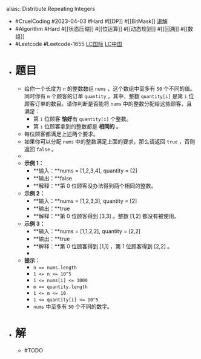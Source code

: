 alias:: Distribute Repeating Integers

- #CruelCoding #2023-04-03 #Hard #[[DP]] #[[BitMask]] [讲解](https://youtu.be/QExAjpLz20M)
- #Algorithm #Hard #[[状态压缩]] #[[位运算]] #[[动态规划]] #[[回溯]] #[[数组]]
- #Leetcode #Leetcode-1655 [LC国际](https://leetcode.com/problems/distribute-repeating-integers/) [LC中国](https://leetcode.cn/problems/distribute-repeating-integers/)
- # 题目
	- 给你一个长度为 `n` 的整数数组 `nums` ，这个数组中至多有 `50` 个不同的值。同时你有 `m` 个顾客的订单 `quantity` ，其中，整数 `quantity[i]` 是第 `i` 位顾客订单的数目。请你判断是否能将 `nums` 中的整数分配给这些顾客，且满足：
		- 第 `i` 位顾客 **恰好**有 `quantity[i]` 个整数。
		- 第 `i` 位顾客拿到的整数都是 **相同的** 。
	- 每位顾客都满足上述两个要求。
	- 如果你可以分配 `nums` 中的整数满足上面的要求，那么请返回 `true` ，否则返回 `false` 。
	-
	- **示例 1：**
		- **输入：**nums = [1,2,3,4], quantity = [2]
		- **输出：**false
		- **解释：**第 0 位顾客没办法得到两个相同的整数。
	- **示例 2：**
		- **输入：**nums = [1,2,3,3], quantity = [2]
		- **输出：**true
		- **解释：**第 0 位顾客得到 [3,3] 。整数 [1,2] 都没有被使用。
	- **示例 3：**
		- **输入：**nums = [1,1,2,2], quantity = [2,2]
		- **输出：**true
		- **解释：**第 0 位顾客得到 [1,1] ，第 1 位顾客得到 [2,2] 。
		-
	- **提示：**
		- `n == nums.length`
		- `1 <= n <= 10^5`
		- `1 <= nums[i] <= 1000`
		- `m == quantity.length`
		- `1 <= m <= 10`
		- `1 <= quantity[i] <= 10^5`
		- `nums` 中至多有 `50` 个不同的数字。
- # 解
	- #TODO